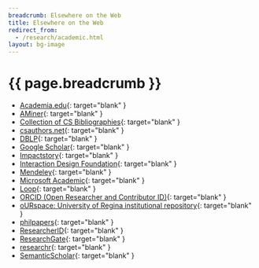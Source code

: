 ```yaml
---
breadcrumb: Elsewhere on the Web
title: Elsewhere on the Web
redirect_from:
  - /research/academic.html
layout: bg-image
---
```

# {{ page.breadcrumb }}

- [Academia.edu](https://uregina.academia.edu/DarylHepting){: target="blank" }
- [AMiner](https://aminer.org/profile/53f45b6bdabfaedd74e4095c){: target="blank" }
- [Collection of CS Bibliographies](http://liinwww.ira.uka.de/csbib?query=%2Bau:HeptingDH){: target="blank" }
- [csauthors.net](https://www.csauthors.net/daryl-h-hepting/){: target="blank" }
- [DBLP](http://dblp.uni-trier.de/pers/hd/h/Hepting:Daryl_H=.html){: target="blank" }
- [Google Scholar](https://scholar.google.ca/citations?user=iXVS1CAAAAAJ&hl=en){: target="blank" }
- [Impactstory](https://impactstory.org/u/0000-0002-3138-3521){: target="blank" }
- [Interaction Design Foundation](https://www.interaction-design.org/literature/author/daryl-h-hepting){: target="blank" }
- [Mendeley](https://www.mendeley.com/profiles/daryl-hepting/){: target="blank" }
- [Microsoft Academic](https://academic.microsoft.com/#/detail/226149746){: target="blank" }
- [Loop](https://loop.frontiersin.org/people/632723/overview){: target="blank" }
- [ORCID (Open Researcher and Contributor ID)](http://orcid.org/0000-0002-3138-3521){: target="blank" }
- [oURspace: University of Regina institutional repository](http://ourspace.uregina.ca/handle/10294/6891){: target="blank" }
- [philpapers](http://philpapers.org/profile/255774){: target="blank" }
- [ResearcherID](http://www.researcherid.com/rid/A-8073-2010){: target="blank" }
- [ResearchGate](https://www.researchgate.net/profile/Daryl_Hepting){: target="blank" }
- [researchr](http://researchr.org/profile/darylhepting){: target="blank" }
- [SemanticScholar](https://www.semanticscholar.org/author/Daryl-H-Hepting/2926392){: target="blank" }
